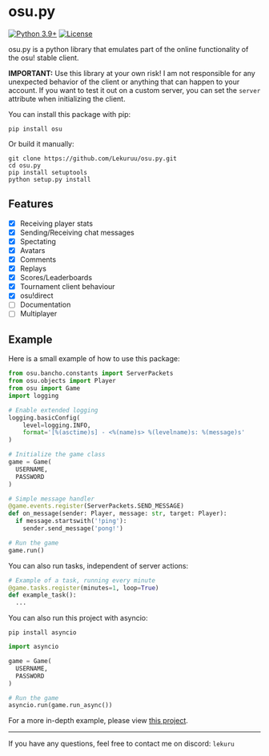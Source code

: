 # osu.py

[![Python 3.9+](https://img.shields.io/badge/python-3.9+-blue.svg)](https://www.python.org/downloads/)
[![License](https://img.shields.io/badge/license-MIT-green)](https://github.com/Lekuruu/osu.py/blob/main/LICENSE)

osu.py is a python library that emulates part of the online functionality of the osu! stable client.

**IMPORTANT:**
Use this library at your own risk! I am not responsible for any unexpected behavior of the client or anything that can happen to your account. If you want to test it out on a custom server, you can set the `server` attribute when initializing the client.

You can install this package with pip:

```shell
pip install osu
```

Or build it manually:

```shell
git clone https://github.com/Lekuruu/osu.py.git
cd osu.py
pip install setuptools
python setup.py install
```

## Features

- [x] Receiving player stats
- [x] Sending/Receiving chat messages
- [x] Spectating
- [x] Avatars
- [x] Comments
- [x] Replays
- [x] Scores/Leaderboards
- [x] Tournament client behaviour
- [x] osu!direct
- [ ] Documentation
- [ ] Multiplayer

## Example

Here is a small example of how to use this package:

```python
from osu.bancho.constants import ServerPackets
from osu.objects import Player
from osu import Game
import logging

# Enable extended logging
logging.basicConfig(
    level=logging.INFO,
    format='[%(asctime)s] - <%(name)s> %(levelname)s: %(message)s'
)

# Initialize the game class
game = Game(
  USERNAME,
  PASSWORD
)

# Simple message handler
@game.events.register(ServerPackets.SEND_MESSAGE)
def on_message(sender: Player, message: str, target: Player):
  if message.startswith('!ping'):
    sender.send_message('pong!')

# Run the game
game.run()
```

You can also run tasks, independent of server actions:

```python
# Example of a task, running every minute
@game.tasks.register(minutes=1, loop=True)
def example_task():
  ...
```

You can also run this project with asyncio:

```shell
pip install asyncio
```

```python
import asyncio

game = Game(
  USERNAME,
  PASSWORD
)

# Run the game
asyncio.run(game.run_async())
```

For a more in-depth example, please view [this project](https://github.com/lekuruu/osu-recorder).

---

If you have any questions, feel free to contact me on discord: `lekuru`
